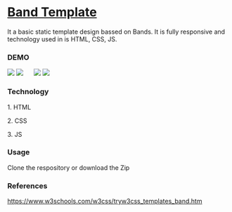 # <a href="https://abhisheksinghkirola.github.io/BandTemplate/" target="_blank">Band Template</a>
<p>
  It a basic static template design bassed on Bands. It is fully responsive and technology used in is HTML, CSS, JS.
</p>
<h3>DEMO</h3>
<img src="https://github.com/AbhishekSinghkirola/BandTemplate/assets/100200440/1bab360e-13f5-4dd1-9c1f-f373c76f319e">
<img src="https://github.com/AbhishekSinghkirola/BandTemplate/assets/100200440/a1bfad9d-54ea-4e29-afe7-9dcc13271b7c">
&nbsp;&nbsp;&nbsp;&nbsp;
<img src="https://github.com/AbhishekSinghkirola/BandTemplate/assets/100200440/f9571705-b9b2-422b-b5eb-dda3e11e16c6">
<img src="https://github.com/AbhishekSinghkirola/BandTemplate/assets/100200440/f248a5ba-35ac-4325-ae0c-1a440083d4e7">
<h3>Technology</h3>
<p>1. HTML</p>
<p>2. CSS</p>
<p>3. JS</p>
<h3>Usage</h3>
<p>Clone the respository or download the Zip</p>
<h3>References</h3>
<a href="https://www.w3schools.com/w3css/tryw3css_templates_band.htm">https://www.w3schools.com/w3css/tryw3css_templates_band.htm</a>

